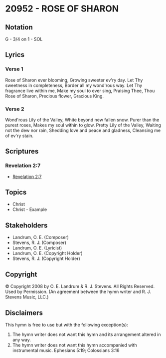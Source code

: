 # 20952 - ROSE OF SHARON

## Notation

G - 3/4 on 1 - SOL

## Lyrics

### Verse 1

Rose of Sharon ever blooming, Growing sweeter ev'ry day. Let Thy sweetness in completeness, Border all my wond'rous way. Let Thy fragrance live within me, Make my soul to ever sing, Praising Thee, Thou Rose of  Sharon, Precious flower, Gracious King. 

### Verse 2

Wond'rous Lily of the Valley, White beyond new fallen snow. Purer than the purest roses, Makes my soul within to glow. Pretty Lily of the Valley, Waiting not the dew nor rain, Shedding love and peace and gladness, Cleansing me of ev'ry stain. 


## Scriptures

### Revelation 2:7

- [Revelation 2:7](https://www.biblegateway.com/passage/?search=Revelation%202%3A7)


## Topics

- Christ
- Christ - Example

## Stakeholders

- Landrum, O. E. (Composer)
- Stevens, R. J. (Composer)
- Landrum, O. E. (Lyricist)
- Landrum, O. E. (Copyright Holder)
- Stevens, R. J. (Copyright Holder)

## Copyright

© Copyright 2008 by O. E. Landrum &  R. J. Stevens. All Rights Reserved. Used by Permission.
(An agreement between the hymn writer and R. J. Stevens Music, LLC.)

## Disclaimers

This hymn is free to use but with the following exception(s):
1. The hymn writer does not want this hymn and its arrangement altered in any way.
2. The hymn writer does not want this hymn accompanied with instrumental music.
Ephesians 5:19; Colossians 3:16

